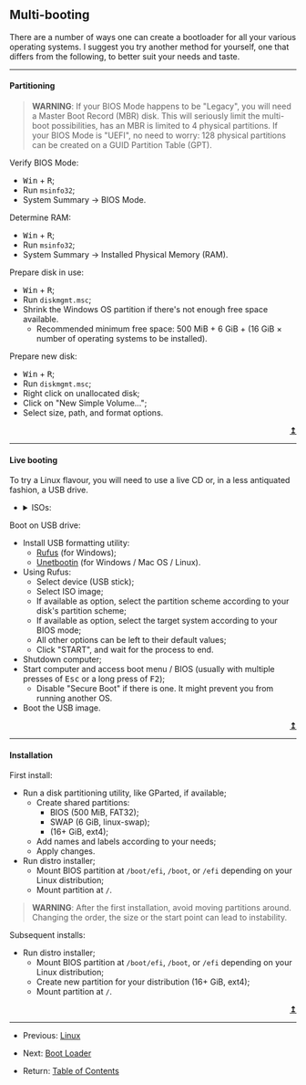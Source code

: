 ## Multi-booting

There are a number of ways one can create a bootloader for all your various operating systems. I suggest you try another method for yourself, one that differs from the following, to better suit your needs and taste.

--------------------------------------------------

#### Partitioning

> **WARNING**: If your BIOS Mode happens to be "Legacy", you will need a Master Boot Record (MBR) disk. This will seriously limit the multi-boot possibilities, has an MBR is limited to 4 physical partitions. If your BIOS Mode is "UEFI", no need to worry: 128 physical partitions can be created on a GUID Partition Table (GPT).

Verify BIOS Mode:
- <kbd>Win</kbd> + <kbd>R</kbd>;
- Run ```msinfo32```;
- System Summary &#8594; BIOS Mode.

Determine RAM:
- <kbd>Win</kbd> + <kbd>R</kbd>;
- Run ```msinfo32```;
- System Summary &#8594; Installed Physical Memory (RAM).

Prepare disk in use:
- <kbd>Win</kbd> + <kbd>R</kbd>;
- Run ```diskmgmt.msc```;
- Shrink the Windows OS partition if there's not enough free space available.
  - Recommended minimum free space: 500 MiB + 6 GiB + (16 GiB × number of operating systems to be installed).
  
Prepare new disk:
- <kbd>Win</kbd> + <kbd>R</kbd>;
- Run ```diskmgmt.msc```;
- Right click on unallocated disk;
- Click on "New Simple Volume...";
- Select size, path, and format options.

<div align="right">
    <b><a href="#">&#8613;</a></b>
</div>

--------------------------------------------------

#### Live booting

To try a Linux flavour, you will need to use a live CD or, in a less antiquated fashion, a USB drive.

<ul>
    <!--ISO-->
    <li>
        <details>
            <summary> ISOs: </summary>
            <p>
              
- [Arch][ISO01]

- [CentOS][ISO02]

- [Debian][ISO03]

- [Elementary][ISO04]

- [Endeavour][ISO05]

- [Fedora][ISO06]

- [Kali][ISO07]

- [Manjaro][ISO08]

- [Mint][ISO09]

- [MX][ISO10]

- [openSUSE][ISO11]

- [Pop!\_OS][ISO12]

- [Solus][ISO13]

- [Tails][ISO14]

- [Ubuntu][ISO15]

- [Zorin][ISO16]

- Others: [DistroWatch][ISO17]
            </p>
        </details>
    </li>
</ul>

Boot on USB drive:
- Install USB formatting utility:
  - [Rufus][1] (for Windows);
  - [Unetbootin][2] (for Windows / Mac OS / Linux).
- Using Rufus:
  - Select device (USB stick);
  - Select ISO image;
  - If available as option, select the partition scheme according to your disk's partition scheme;
  - If available as option, select the target system according to your BIOS mode;
  - All other options can be left to their default values;
  - Click "START", and wait for the process to end.
- Shutdown computer;
- Start computer and access boot menu / BIOS (usually with multiple presses of <kbd>Esc</kbd> or a long press of <kbd>F2</kbd>);
  - Disable "Secure Boot" if there is one. It might prevent you from running another OS.
- Boot the USB image.
    
<div align="right">
    <b><a href="#">&#8613;</a></b>
</div>

--------------------------------------------------

#### Installation

First install:
- Run a disk partitioning utility, like GParted, if available;
  - Create shared partitions:
    - BIOS (500 MiB, FAT32);
    - SWAP (6 GiB, linux-swap);
    - <distro> (16+ GiB, ext4);
  - Add names and labels according to your needs;
  - Apply changes.
- Run distro installer;
  - Mount BIOS partition at ```/boot/efi```, ```/boot```, or ```/efi``` depending on your Linux distribution;
  - Mount <distro> partition at ```/```.
  
> **WARNING**: After the first installation, avoid moving partitions around. Changing the order, the size or the start point can lead to instability.

Subsequent installs:
- Run distro installer;
  - Mount BIOS partition at ```/boot/efi```, ```/boot```, or ```/efi``` depending on your Linux distribution;
  - Create new partition <distro> for your distribution (16+ GiB, ext4);
  - Mount <distro> partition at ```/```.
    
<div align="right">
    <b><a href="#">&#8613;</a></b>
</div>

--------------------------------------------------

- Previous: [Linux][3]

- Next: [Boot Loader][4]

- Return: [Table of Contents][5]

    [//]: # (-- REFs ------------------------------------------)

    [1]: https://rufus.ie/              "Rufus"
    [2]: https://unetbootin.github.io/  "Unetbootin"
    [3]: ../LINUX.MD                    "Linux"
    [4]: ./BOOTLOADER.MD                "Boot Loader"
    [5]: ../README.MD#TOC               "Table of Contents"
    
    [//]: # (-- ISOs ------------------------------------------)
    
    [ISO01]: https://www.archlinux.org/download/     "Arch"
    [ISO02]: https://www.centos.org/download/        "CentOS"
    [ISO03]: https://www.debian.org/distrib/         "Debian"
    [ISO04]: https://elementary.io/                  "Elementary"
    [ISO05]: https://endeavouros.com/                "Endeavour"
    [ISO06]: https://getfedora.org/                  "Fedora"
    [ISO07]: https://www.kali.org/downloads/         "Kali"
    [ISO08]: https://manjaro.org/download/           "Manjaro"
    [ISO09]: https://www.linuxmint.com/download.php  "Mint"
    [ISO10]: https://mxlinux.org/download-links/     "MX"
    [ISO11]: https://www.opensuse.org/               "openSUSE"
    [ISO12]: https://pop.system76.com/               "Pop!_OS"
    [ISO13]: https://getsol.us/download/             "Solus"
    [ISO14]: https://tails.boum.org/install/         "Tails"
    [ISO15]: https://ubuntu.com/download/desktop     "Ubuntu"
    [ISO16]: https://zorinos.com/download/           "Zorin"
    [ISO17]: https://distrowatch.com/                "DistroWatch"
